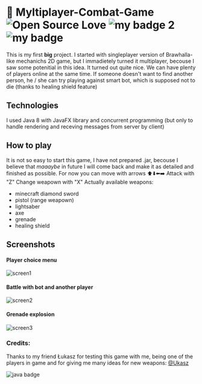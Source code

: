 # :pizza: Myltiplayer-Combat-Game ![Open Source Love](https://badges.frapsoft.com/os/mit/mit.svg?v=102) ![my badge 2](https://img.shields.io/badge/special_feature-multiplayer-pink) ![my badge](https://img.shields.io/badge/status-frozen-lightblue) 
This is my first **big** project. I started with singleplayer version of Brawhalla-like mechanichs 2D game, but I immadietely turned it multiplayer, becouse I saw some potenitial in this idea. It turned out quite nice. We can have plenty of players online at the same time. If someone doesn't want to find another person, he / she can try playing against smart bot, which is supposed not to die (thanks to healing shield feature)
## Technologies 
I used Java 8 with JavaFX library and concurrent programming (but only to handle rendering and receving messages from server by client)
## How to play
It is not so easy to start this game, I have not prepared .jar, becouse I believe that *maaaybe* in future I will come back and make it as detailed and finished as possible.
For now you can move with arrows :arrow_up::arrow_down::arrow_left::arrow_right:
Attack with "Z"
Change weapown with "X"
Actually available weapons: 
- minecraft diamond sword
- pistol (range weapown)
- lightsaber
- axe
- grenade
- healing shield
## Screenshots
#### Player choice menu
![screen1](https://github.com/wasyl078/Multiplayer-Combat-Game/blob/master/MCG_Client/obrazki/mcg1.png)

#### Battle with bot and another player
![screen2](https://github.com/wasyl078/Multiplayer-Combat-Game/blob/master/MCG_Client/obrazki/mcg2.png)

#### Grenade explosion
![screen3](https://github.com/wasyl078/Multiplayer-Combat-Game/blob/master/MCG_Client/obrazki/mcg3.png)

### Credits:
Thanks to my friend Łukasz for testing this game with me, being one of the players in game and for giving me many ideas for new weapons:  [@Ukasz](https://github.com/Ukasz09)
 
![java badge](https://forthebadge.com/images/badges/made-with-java.svg)
